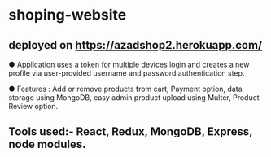 # shoping-website

## deployed on https://azadshop2.herokuapp.com/


● Application uses a token for multiple devices login and
creates a new profile via user-provided username and
password authentication step.


● Features​ : Add or remove products from cart, Payment
option, data storage using MongoDB, easy admin
product upload using Multer, Product Review option.


## Tools used:-​ React, Redux, MongoDB, Express, node modules.
